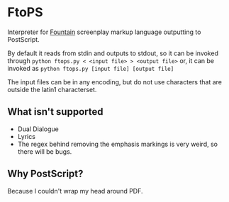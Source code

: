 # FtoPS

Interpreter for [Fountain](https://www.fountain.io) screenplay markup language
outputting to PostScript.

By default it reads from stdin and outputs to stdout, so it can be invoked
through `python ftops.py < <input file> > <output file>` or, it can be invoked
as `python ftops.py [input file] [output file]`

The input files can be in any encoding, but do not use characters that are
outside the latin1 characterset.

## What isn't supported

 - Dual Dialogue
 - Lyrics
 - The regex behind removing the emphasis markings is very weird, so there will be bugs.

## Why PostScript?

Because I couldn't wrap my head around PDF.
